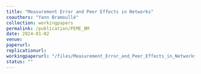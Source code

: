 ```yaml
---
title: "Measurement Error and Peer Effects in Networks"
coauthors: "Yann Bramoullé"
collection: workingpapers
permalink: /publication/PEME_BM
date: 2024-01-02
venue:
paperurl:
replicationurl:
workingpaperurl: "/files/Measurement_Error_and_Peer_Effects_in_Networks.pdf"
status: ""
---
```

